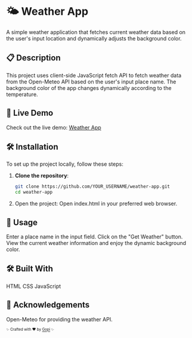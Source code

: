 # 🌤️ Weather App

A simple weather application that fetches current weather data based on the user's input location and dynamically adjusts the background color.

## 📋 Description

This project uses client-side JavaScript fetch API to fetch weather data from the Open-Meteo API based on the user's input place name.
The background color of the app changes dynamically according to the temperature.

## 🚀 Live Demo

Check out the live demo: [Weather App](https://gopi1603.github.io/weather-app/) 

## 🛠️ Installation

To set up the project locally, follow these steps:

1. **Clone the repository**:
   ```bash
   git clone https://github.com/YOUR_USERNAME/weather-app.git
   cd weather-app
    ```
2. Open the project:
Open index.html in your preferred web browser.

## 📄 Usage
Enter a place name in the input field.
Click on the "Get Weather" button.
View the current weather information and enjoy the dynamic background color.

## 🛠️ Built With
HTML
CSS
JavaScript

## 🌟 Acknowledgements
Open-Meteo for providing the weather API.


<sub><sup>✨ Crafted with ❤️ by [Gopi](https://github.com/Gopi1603/portfolio) ✨</sup></sub>
